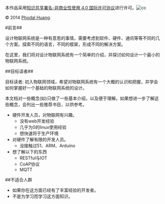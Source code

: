 本作品采用[知识共享署名-非商业性使用 4.0 国际许可协议](http://creativecommons.org/licenses/by-nc/4.0/)进行许可。![cc](https://i.creativecommons.org/l/by-nc/4.0/88x31.png)

© 2014 [Phodal Huang](http://www.phodal.com). 

#前言##

设计物联网系统是一种有意思的事情，需要考虑到软件、硬件、通讯等等不同的几个方案。探索不同的语言，不同的框架，形成不同的解决方案。

在这里，我们将对设计物联网系统有一个简单的介绍，并探讨如何设计一个最小的物联网系统。

##目标读者##

目标读者: 初入物联网领域，希望对物联网系统有一个大概的认识和把握，并学会如何掌握好一个基础的物联网系统的设计。

本文档对一些概念(如)只做了一些基本介绍，以及便于理解。如果想进一步了解这些概念，会列出一些推荐书目，以供参考。

- 硬件开发人员，对物联网有兴趣。
   - 没有web开发经验
   - 几乎为0的linux使用经验
   - 想快速将于生产环境   
- 对硬件了解有限的开发人员。
   - 没接触过51、ARM、Arduino   
- 想了解以下的东西
   - RESTful与IOT
   - CoAP协议
   - MQTT

##不适合人群

- 如果你在这方面已经有了丰富经验的开发者。
- 不是为学习而学习这方面知识。
